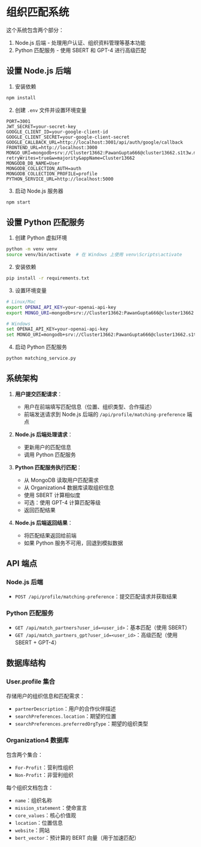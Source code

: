 # 组织匹配系统

这个系统包含两个部分：

1. Node.js 后端 - 处理用户认证、组织资料管理等基本功能
2. Python 匹配服务 - 使用 SBERT 和 GPT-4 进行高级匹配

## 设置 Node.js 后端

1. 安装依赖

```bash
npm install
```

2. 创建 `.env` 文件并设置环境变量

```
PORT=3001
JWT_SECRET=your-secret-key
GOOGLE_CLIENT_ID=your-google-client-id
GOOGLE_CLIENT_SECRET=your-google-client-secret
GOOGLE_CALLBACK_URL=http://localhost:3001/api/auth/google/callback
FRONTEND_URL=http://localhost:3000
MONGO_URI=mongodb+srv://Cluster13662:PawanGupta666@cluster13662.s1t3w.mongodb.net/?retryWrites=true&w=majority&appName=Cluster13662
MONGODB_DB_NAME=User
MONGODB_COLLECTION_AUTH=auth
MONGODB_COLLECTION_PROFILE=profile
PYTHON_SERVICE_URL=http://localhost:5000
```

3. 启动 Node.js 服务器

```bash
npm start
```

## 设置 Python 匹配服务

1. 创建 Python 虚拟环境

```bash
python -m venv venv
source venv/bin/activate  # 在 Windows 上使用 venv\Scripts\activate
```

2. 安装依赖

```bash
pip install -r requirements.txt
```

3. 设置环境变量

```bash
# Linux/Mac
export OPENAI_API_KEY=your-openai-api-key
export MONGO_URI=mongodb+srv://Cluster13662:PawanGupta666@cluster13662.s1t3w.mongodb.net/?retryWrites=true&w=majority&appName=Cluster13662

# Windows
set OPENAI_API_KEY=your-openai-api-key
set MONGO_URI=mongodb+srv://Cluster13662:PawanGupta666@cluster13662.s1t3w.mongodb.net/?retryWrites=true&w=majority&appName=Cluster13662
```

4. 启动 Python 匹配服务

```bash
python matching_service.py
```

## 系统架构

1. **用户提交匹配请求**：

   - 用户在前端填写匹配信息（位置、组织类型、合作描述）
   - 前端发送请求到 Node.js 后端的 `/api/profile/matching-preference` 端点

2. **Node.js 后端处理请求**：

   - 更新用户的匹配信息
   - 调用 Python 匹配服务

3. **Python 匹配服务执行匹配**：

   - 从 MongoDB 读取用户匹配需求
   - 从 Organization4 数据库读取组织信息
   - 使用 SBERT 计算相似度
   - 可选：使用 GPT-4 计算匹配等级
   - 返回匹配结果

4. **Node.js 后端返回结果**：
   - 将匹配结果返回给前端
   - 如果 Python 服务不可用，回退到模拟数据

## API 端点

### Node.js 后端

- `POST /api/profile/matching-preference`：提交匹配请求并获取结果

### Python 匹配服务

- `GET /api/match_partners?user_id=<user_id>`：基本匹配（使用 SBERT）
- `GET /api/match_partners_gpt?user_id=<user_id>`：高级匹配（使用 SBERT + GPT-4）

## 数据库结构

### User.profile 集合

存储用户的组织信息和匹配需求：

- `partnerDescription`：用户的合作伙伴描述
- `searchPreferences.location`：期望的位置
- `searchPreferences.preferredOrgType`：期望的组织类型

### Organization4 数据库

包含两个集合：

- `For-Profit`：营利性组织
- `Non-Profit`：非营利组织

每个组织文档包含：

- `name`：组织名称
- `mission_statement`：使命宣言
- `core_values`：核心价值观
- `location`：位置信息
- `website`：网站
- `bert_vector`：预计算的 BERT 向量（用于加速匹配）
